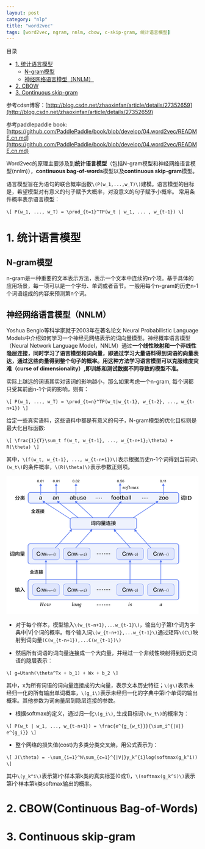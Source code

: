 ```yaml
---
layout: post
category: "nlp"
title: "word2vec"
tags: [word2vec, ngram, nnlm, cbow, c-skip-gram, 统计语言模型]
---
```


目录

* [1. 统计语言模型](#1-统计语言模型)
  * [N-gram模型](#n-gram模型)
  * [神经网络语言模型（NNLM）](#神经网络语言模型nnlm)
* [2. CBOW](#2-cbow)
* [3. Continuous skip-gram](#3-continuous-skip-gram)

参考cdsn博客：[http://blog.csdn.net/zhaoxinfan/article/details/27352659](http://blog.csdn.net/zhaoxinfan/article/details/27352659)

参考paddlepaddle book: [https://github.com/PaddlePaddle/book/blob/develop/04.word2vec/README.cn.md](https://github.com/PaddlePaddle/book/blob/develop/04.word2vec/README.cn.md)

Word2vec的原理主要涉及到**统计语言模型**（包括N-gram模型和神经网络语言模型(nnlm)），**continuous bag-of-words**模型以及**continuous skip-gram**模型。

语言模型旨在为语句的联合概率函数`\(P(w_1,...,w_T)\)`建模。语言模型的目标是，希望模型对有意义的句子赋予大概率，对没意义的句子赋予小概率。 常用条件概率表示语言模型：

`\[
P(w_1, ..., w_T) = \prod_{t=1}^TP(w_t | w_1, ... , w_{t-1})
\]`

# 1. 统计语言模型
## N-gram模型

n-gram是一种重要的文本表示方法，表示一个文本中连续的n个项。基于具体的应用场景，每一项可以是一个字母、单词或者音节。一般用每个n-gram的历史n-1个词语组成的内容来预测第n个词。

## 神经网络语言模型（NNLM）

Yoshua Bengio等科学家就于2003年在著名论文 Neural Probabilistic Language Models中介绍如何学习一个神经元网络表示的词向量模型。神经概率语言模型（Neural Network Language Model，NNLM）通过**一个线性映射和一个非线性隐层连接，**同时学习了语言模型和词向量，即通过学习大量语料得到词语的向量表达，通过这些向量得到整个句子的概率。用这种方法学习语言模型可以**克服维度灾难（curse of dimensionality）,即训练和测试数据不同导致的模型不准。**

实际上越远的词语其实对该词的影响越小，那么如果考虑一个n-gram, 每个词都只受其前面n-1个词的影响，则有：

`\[
P(w_1, ..., w_T) = \prod_{t=n}^TP(w_t|w_{t-1}, w_{t-2}, ..., w_{t-n+1})
\]`

给定一些真实语料，这些语料中都是有意义的句子，N-gram模型的优化目标则是最大化目标函数:

`\[
\frac{1}{T}\sum_t f(w_t, w_{t-1}, ..., w_{t-n+1};\theta) + R(\theta)
\]`

其中，`\(f(w_t, w_{t-1}, ..., w_{t-n+1})\)`表示根据历史n-1个词得到当前词`\(w_t\)`的条件概率，`\(R(\theta)\)`表示参数正则项。

![](../assets/word2vec-nnlm.png)

+ 对于每个样本，模型输入`\(w_{t-n+1},...w_{t-1}\)`，输出句子第t个词为字典中|V|个词的概率。每个输入词`\(w_{t-n+1},...w_{t-1}\)`通过矩阵`\(C\)`映射到词向量`(C(w_{t-n+1}),...C(w_{t-1})\)`

+ 然后所有词语的词向量连接成一个大向量，并经过一个非线性映射得到历史词语的隐层表示：

`\[
g=Utanh(\theta^Tx + b_1) + Wx + b_2
\]`

其中，x为所有词语的词向量连接成的大向量，表示文本历史特征；`\(g\)`表示未经归一化的所有输出单词概率，`\(g_i\)`表示未经归一化的字典中第i个单词的输出概率。其他参数为词向量层到隐层连接的参数。

+ 根据softmax的定义，通过归一化`\(g_i\)`, 生成目标词`\(w_t\)`的概率为：

`\[
P(w_t | w_1, ..., w_{t-n+1}) = \frac{e^{g_{w_t}}}{\sum_i^{|V|} e^{g_i}}
\]`

+ 整个网络的损失值(cost)为多类分类交叉熵，用公式表示为：

`\[
J(\theta) = -\sum_{i=1}^N\sum_{c=1}^{|V|}y_k^{i}log(softmax(g_k^i))
\]`

其中`\(y_k^i\)`表示第i个样本第k类的真实标签(0或1)，`\(softmax(g_k^i)\)`表示第i个样本第k类softmax输出的概率。

# 2. CBOW(Continuous Bag-of-Words)

# 3. Continuous skip-gram

